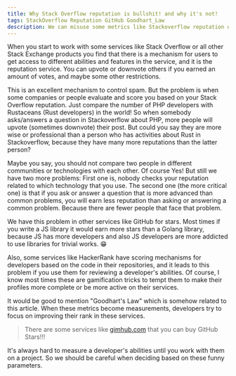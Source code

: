 ```yaml
---
title: Why Stack Overflow reputation is bullshit! and why it's not!
tags: StackOverflow Reputation GitHub Goodhart_Law
description: We can misuse some metrics like Stackoverflow reputation or GitHub Stars!
---
```

When you start to work with some services like Stack Overflow or all other Stack Exchange products you find that there is a mechanism for users to get access to different abilities and features in the service, and it is the reputation service.
You can upvote or downvote others if you earned an amount of votes, and maybe some other restrictions.

This is an excellent mechanism to control spam.
But the problem is when some companies or people evaluate and score you based on your Stack Overflow reputation. Just compare the number of PHP developers with Rustaceans (Rust developers) in the world! So when somebody asks/answers a question in Stackoverflow about PHP, more people will upvote (sometimes downvote) their post. But could you say they are more wise or professional than a person who has activities about Rust in Stackoverflow, because they have many more reputations than the latter person?

Maybe you say, you should not compare two people in different communities or technologies with each other.
Of course Yes! But still we have two more problems:
First one is, nobody checks your reputation related to which technology that you use.
The second one (the more critical one) is that if you ask or answer a question that is more advanced than common problems, you will earn less reputation than asking or answering a common problem. Because there are fewer people that face that problem.

We have this problem in other services like GitHub for stars. Most times if you write a JS library it would earn more stars than a Golang library, because JS has more developers and also JS developers are more addicted to use libraries for trivial works. 😁

Also, some services like HackerRank have scoring mechanisms for developers based on the code in their repositories, and it leads to this problem if you use them for reviewing a developer's abilities. Of course, I know most times these are gamification tricks to tempt them to make their profiles more complete or be more active on their services.

It would be good to mention "Goodhart's Law" which is somehow related to this article. When these metrics become measurements, developers try to focus on improving their rank in these services.

> There are some services like [gimhub.com](https://gimhub.com) that you can buy GitHub Stars!!!

It's always hard to measure a developer's abilities until you work with them on a project. So we should be careful when deciding based on these funny parameters.
